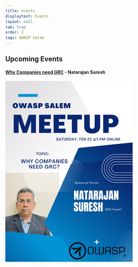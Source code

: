 ```yaml
---
title: events
displaytext: Events
layout: null
tab: true
order: 2
tags: OWASP Salem
---
```


## Upcoming Events
#### [Why Companies need GRC](https://www.meetup.com/owasp-salem-india/events/306253171/) - Natarajan Suresh
<img src="/assets/images/February%202025%20Speaker.jpeg" style="width: 400px;">


